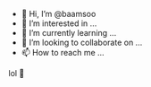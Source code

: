 - 👋 Hi, I’m @baamsoo
- 👀 I’m interested in ...
- 🌱 I’m currently learning ...
- 💞️ I’m looking to collaborate on ...
- 📫 How to reach me ...

lol 🐯

<!---
baamsoo/baamsoo is a ✨ special ✨ repository because its `README.md` (this file) appears on your GitHub profile.
You can click the Preview link to take a look at your changes.
--->
